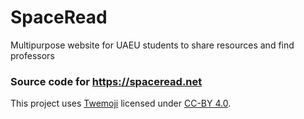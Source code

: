 # SpaceRead
Multipurpose website for UAEU students to share resources and find professors

### Source code for https://spaceread.net

This project uses [Twemoji](https://twemoji.twitter.com/) licensed under [CC-BY 4.0](https://creativecommons.org/licenses/by/4.0/).
